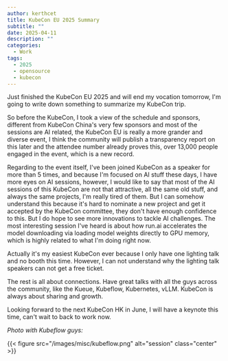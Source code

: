 ```yaml
---
author: kerthcet
title: KubeCon EU 2025 Summary
subtitle: ""
date: 2025-04-11
description: ""
categories:
  - Work
tags:
  - 2025
  - opensource
  - kubecon
---
```


Just finished the KubeCon EU 2025 and will end my vocation tomorrow, I'm going to write down something to summarize my KubeCon trip.

So before the KubeCon, I took a view of the schedule and sponsors, different from KubeCon China's very few sponsors and most of the sessions are AI related, the KubeCon EU is really a more grander and diverse event, I think the community will publish a transparency report on this later and the attendee number already proves this, over 13,000 people engaged in the event, which is a new record.

Regarding to the event itself, I've been joined KubeCon as a speaker for more than 5 times, and because I'm focused on AI stuff these days, I have more eyes on AI sessions, however, I would like to say that most of the AI sessions of this KubeCon are not that attractive, all the same old stuff, and always the same projects, I'm really tired of them. But I can somehow understand this because it's hard to nominate a new project and get it accepted by the KubeCon committee, they don't have enough confidence to this. But I do hope to see more innovations to tackle AI challenges. The most interesting session I've heard is about how run.ai accelerates the model downloading via loading model weights directly to GPU memory, which is highly related to what I'm doing right now.

Actually it's my easiest KubeCon ever because I only have one lighting talk and no booth this time. However, I can not understand why the lighting talk speakers can not get a free ticket.

The rest is all about connections. Have great talks with all the guys across the community, like the Kueue, Kubeflow, Kubernetes, vLLM. KubeCon is always about sharing and growth.

Looking forward to the next KubeCon HK in June, I will have a keynote this time, can't wait to back to work now.

_Photo with Kubeflow guys:_

{{< figure src="/images/misc/kubeflow.png" alt="session" class="center" >}}

